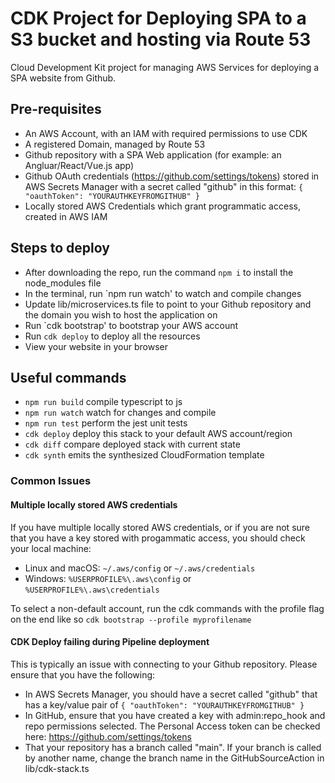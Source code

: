 # CDK Project for Deploying SPA to a S3 bucket and hosting via Route 53

Cloud Development Kit project for managing AWS Services for deploying a SPA website from Github.

## Pre-requisites

- An AWS Account, with an IAM with required permissions to use CDK
- A registered Domain, managed by Route 53
- Github repository with a SPA Web application (for example: an Angluar/React/Vue.js app)
- Github OAuth credentials (https://github.com/settings/tokens) stored in AWS Secrets Manager with a secret called "github" in this format: `{ "oauthToken": "YOURAUTHKEYFROMGITHUB" }`
- Locally stored AWS Credentials which grant programmatic access, created in AWS IAM

## Steps to deploy

- After downloading the repo, run the command `npm i` to install the node_modules file
- In the terminal, run `npm run watch' to watch and compile changes
- Update lib/microservices.ts file to point to your Github repository and the domain you wish to host the application on
- Run `cdk bootstrap' to bootstrap your AWS account
- Run `cdk deploy` to deploy all the resources
- View your website in your browser

## Useful commands

- `npm run build` compile typescript to js
- `npm run watch` watch for changes and compile
- `npm run test` perform the jest unit tests
- `cdk deploy` deploy this stack to your default AWS account/region
- `cdk diff` compare deployed stack with current state
- `cdk synth` emits the synthesized CloudFormation template

### Common Issues

#### Multiple locally stored AWS credentials

If you have multiple locally stored AWS credentials, or if you are not sure that you have a key stored with progammatic access, you should check your local machine:

- Linux and macOS: `~/.aws/config` or `~/.aws/credentials`
- Windows: `%USERPROFILE%\.aws\config` or `%USERPROFILE%\.aws\credentials`

To select a non-default account, run the cdk commands with the profile flag on the end like so `cdk bootstrap --profile myprofilename`

#### CDK Deploy failing during Pipeline deployment

This is typically an issue with connecting to your Github repository. Please ensure that you have the following:

- In AWS Secrets Manager, you should have a secret called "github" that has a key/value pair of `{ "oauthToken": "YOURAUTHKEYFROMGITHUB" }`
- In GitHub, ensure that you have created a key with admin:repo_hook and repo permissions selected. The Personal Access token can be checked here: https://github.com/settings/tokens
- That your repository has a branch called "main". If your branch is called by another name, change the branch name in the GitHubSourceAction in lib/cdk-stack.ts

